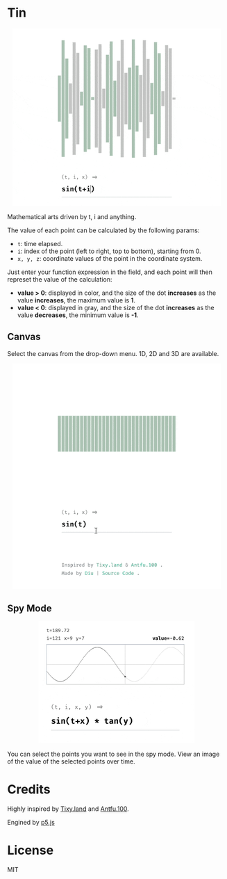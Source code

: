 # Tin

<p align="center">
<picture>
  <source media="(prefers-color-scheme: dark)" srcset="./screenshots/tin-dark.gif" >
  <source media="(prefers-color-scheme: light)" srcset="./screenshots/tin-light.gif">
  <img alt="Tin Screenshot" src="screenshots/tin-light.gif" width="480">
</picture>
</p>

Mathematical arts driven by t, i and anything.

The value of each point can be calculated by the following params:

- `t`: time elapsed.
- `i`: index of the point (left to right, top to bottom), starting from 0.
- `x, y, z`: coordinate values of the point in the coordinate system.

Just enter your function expression in the field, and each point will then represet the value of the calculation: 

- **value > 0**: displayed in color, and the size of the dot **increases** as the value **increases**, the maximum value is **1**.
- **value < 0**: displayed in gray, and the size of the dot **increases** as the value **decreases**, the minimum value is **-1**.

## Canvas

Select the canvas from the drop-down menu. 1D, 2D and 3D are available.

<p align="center">
<picture>
  <source media="(prefers-color-scheme: dark)" srcset="./screenshots/canvas-dark.gif" >
  <source media="(prefers-color-scheme: light)" srcset="./screenshots/canvas-light.gif">
  <img alt="Tin Screenshot" src="screenshots/canvas-light.gif" width="480">
</picture>
</p>

## Spy Mode

<p align="center">
<picture>
  <source media="(prefers-color-scheme: dark)" srcset="./screenshots/spy_mode-dark.gif" >
  <source media="(prefers-color-scheme: light)" srcset="./screenshots/spy_mode-light.gif">
  <img alt="Tin Screenshot" src="screenshots/spy_mode-light.gif" width="360">
</picture>
</p>

You can select the points you want to see in the spy mode. View an image of the value of the selected points over time.

# Credits

Highly inspired by [Tixy.land](https://tixy.land) and [Antfu.100](https://100.antfu.me/005).

Engined by [p5.js](https://p5js.org/)

# License

MIT
